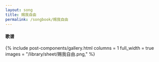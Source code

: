 ```yaml
---
layout: song
title: 赐我自由
permalink: /songbook/赐我自由
---
```


#### 歌谱

{% include post-components/gallery.html
    columns = 1
    full_width = true
    images = "/library/sheet/赐我自由.png,"
%}
